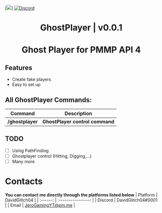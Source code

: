[![](https://poggit.pmmp.io/shield.state/GhostPlayer)]
[![Discord](https://img.shields.io/discord/942248186670641202.svg?label=&logo=discord&logoColor=ffffff&color=7389D8&labelColor=6A7EC2)](https://discord.gg/34PC5u9W)
<div align="center">
<h1>GhostPlayer | v0.0.1<h1>
<p>Ghost Player for PMMP API 4</p>
</div>

## Features
- Create fake players
- Easy to set up
 
## All GhostPlayer Commands:

| **Command** | **Description** |
| --- | --- |
| **/ghostplayer** | **GhostPlayer control command** |
 
## TODO
 - [ ] Using PathFinding
 - [ ] Ghostplayer control (Hitting, Digging,...)
 - [ ] Many more

# Contacts
**You can contact me directly through the platforms listed below**
| Platform | DavidGlitch04             |
| :------: | :----------------: |
| Discord  | DavidGlitch04#0001        |
| Email    | JeroGamingYT@pm.me       |
